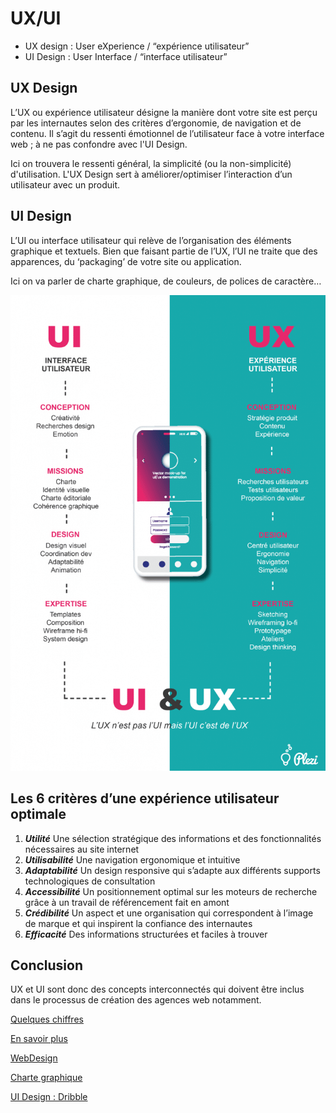 # UX/UI

- UX design : User eXperience / “expérience utilisateur”
- UI Design : User Interface / “interface utilisateur”

## UX Design

L’UX ou expérience utilisateur désigne la manière dont votre site est perçu par les internautes selon des critères d’ergonomie, de navigation et de contenu. Il s’agit du ressenti émotionnel de l’utilisateur face à votre interface web ; à ne pas confondre avec l'UI Design.

Ici on trouvera le ressenti général, la simplicité (ou la non-simplicité) d'utilisation. L'UX Design sert à améliorer/optimiser l’interaction d’un utilisateur avec un produit.

## UI Design

L’UI ou interface utilisateur qui relève de l’organisation des éléments graphique et textuels. Bien que faisant partie de l’UX, l’UI ne traite que des apparences, du ‘packaging’ de votre site ou application.

Ici on va parler de charte graphique, de couleurs, de polices de caractère…

![UX_UI](ux-ui-vf-678x1024.png)

## Les 6 critères d’une expérience utilisateur optimale

1. **_Utilité_** Une sélection stratégique des informations et des fonctionnalités nécessaires au site internet
2. **_Utilisabilité_** Une navigation ergonomique et intuitive
3. **_Adaptabilité_** Un design responsive qui s’adapte aux différents supports technologiques de consultation
4. **_Accessibilité_** Un positionnement optimal sur les moteurs de recherche grâce à un travail de référencement fait en amont
5. **_Crédibilité_** Un aspect et une organisation qui correspondent à l’image de marque et qui inspirent la confiance des internautes
6. **_Efficacité_** Des informations structurées et faciles à trouver

## Conclusion

UX et UI sont donc des concepts interconnectés qui doivent être inclus dans le processus de création des agences web notamment.

[Quelques chiffres](http://blog.marginmedia.com.au/Our-Blog/bid/87385/10-Mobile-Web-Design-Statistics-All-Marketers-Should-Know-About)

[En savoir plus](https://www.docaposte.com/blog/paroles-experts/ux-ui-design-une-priorite/)

[WebDesign](https://www.lafabriquedunet.fr/thematique/web-design/)

[Charte graphique](https://lagrandeourse.design/blog/comment-reussir-une-charte-graphique/)

[UI Design : Dribble](https://dribbble.com/)
